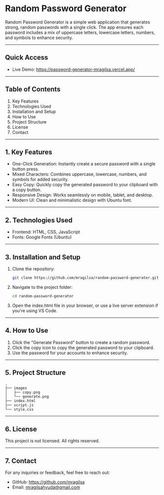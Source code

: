 # Random Password Generator

Random Password Generator is a simple web application that generates strong, random passwords with a single click. The app ensures each password includes a mix of uppercase letters, lowercase letters, numbers, and symbols to enhance security.

---

## Quick Access  
- Live Demo: https://password-generator-mragilsa.vercel.app/

---

## Table of Contents  
1. Key Features  
2. Technologies Used  
3. Installation and Setup  
4. How to Use  
5. Project Structure  
6. License  
7. Contact  

---

## 1. Key Features  
- One-Click Generation: Instantly create a secure password with a single button press.  
- Mixed Characters: Combines uppercase, lowercase, numbers, and symbols for added security.  
- Easy Copy: Quickly copy the generated password to your clipboard with a copy button.  
- Responsive Design: Works seamlessly on mobile, tablet, and desktop.  
- Modern UI: Clean and minimalistic design with Ubuntu font.  

---

## 2. Technologies Used  
- Frontend: HTML, CSS, JavaScript  
- Fonts: Google Fonts (Ubuntu)  

---

## 3. Installation and Setup  

1. Clone the repository:
   ``` bash
   git clone https://github.com/mragilsa/random-password-generator.git  

3. Navigate to the project folder:
   ``` bash
   cd random-password-generator  

5. Open the index.html file in your browser, or use a live server extension if you're using VS Code.  

---

## 4. How to Use  

1. Click the "Generate Password" button to create a random password.  
2. Click the copy icon to copy the generated password to your clipboard.  
3. Use the password for your accounts to enhance security.  

---

## 5. Project Structure  
````
.
├── images
│   ├── copy.png
│   └── generate.png
├── index.html
├── script.js
└── style.css
````
---

## 6. License  

This project is not licensed. All rights reserved.  

---

## 7. Contact  

For any inquiries or feedback, feel free to reach out:  
- GitHub: https://github.com/mragilsa  
- Email: mragilsahyuda@gmail.com  
